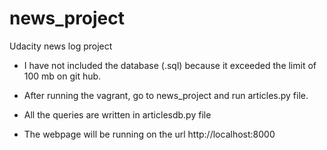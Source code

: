 # news_project
Udacity news log project
- I have not included the database (.sql) because it exceeded the limit of 100 mb on git hub.

- After running the vagrant, go to news_project and run articles.py file.

- All the queries are written in articlesdb.py file

- The webpage will be running on the url http://localhost:8000
